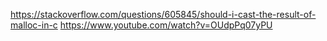 https://stackoverflow.com/questions/605845/should-i-cast-the-result-of-malloc-in-c
https://www.youtube.com/watch?v=OUdpPq07yPU
